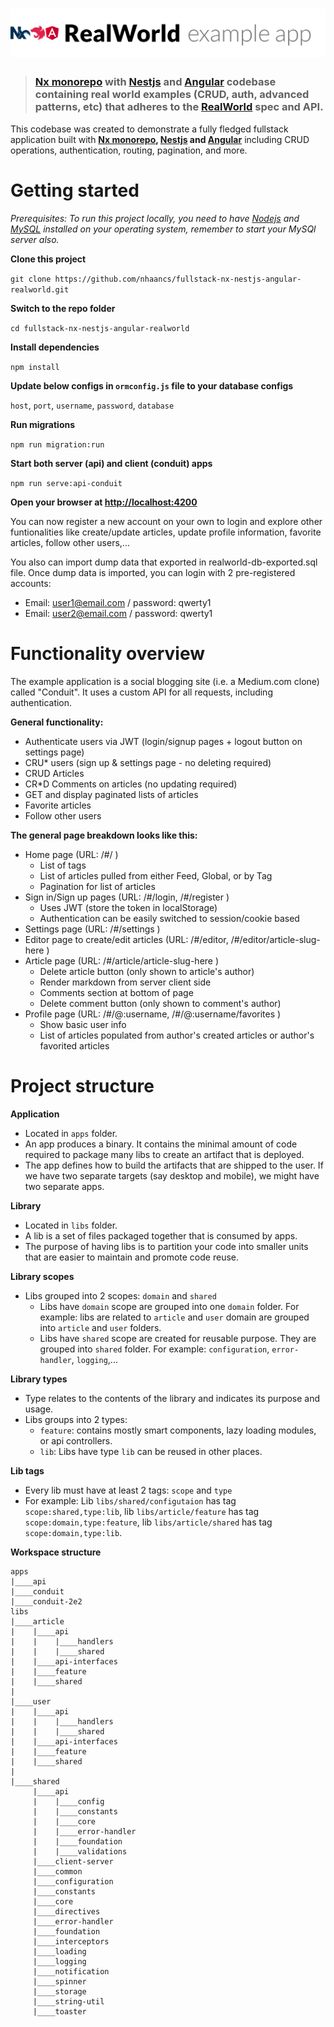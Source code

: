 # ![RealWorld Example App](logo.png)

> ### [Nx monorepo](https://nx.dev) with [Nestjs](https://nestjs.com) and [Angular](https://angular.io) codebase containing real world examples (CRUD, auth, advanced patterns, etc) that adheres to the [RealWorld](https://github.com/gothinkster/realworld) spec and API.


This codebase was created to demonstrate a fully fledged fullstack application built with **[Nx monorepo](https://nx.dev), [Nestjs](https://nestjs.com) and [Angular](https://angular.io)** including CRUD operations, authentication, routing, pagination, and more.

# Getting started
*Prerequisites: To run this project locally, you need to have [Nodejs](https://nodejs.org/) and [MySQL](https://www.mysql.com/) installed on your operating system, remember to start your MySQl server also.*

**Clone this project**

`git clone https://github.com/nhaancs/fullstack-nx-nestjs-angular-realworld.git`

**Switch to the repo folder**

`cd fullstack-nx-nestjs-angular-realworld`

**Install dependencies**

`npm install`

**Update below configs in `ormconfig.js` file to your database configs**

`host`, `port`, `username`, `password`, `database`

**Run migrations**

`npm run migration:run`

**Start both server (api) and client (conduit) apps**

`npm run serve:api-conduit`

**Open your browser at [http://localhost:4200](http://localhost:4200)**

You can now register a new account on your own to login and explore other funtionalities like create/update articles, update profile information, favorite articles, follow other users,... 

You also can import dump data that exported in realworld-db-exported.sql file. Once dump data is imported, you can login with 2 pre-registered accounts: 
- Email: user1@email.com / password: qwerty1 
- Email: user2@email.com / password: qwerty1

# Functionality overview
The example application is a social blogging site (i.e. a Medium.com clone) called "Conduit". It uses a custom API for all requests, including authentication.

**General functionality:**
- Authenticate users via JWT (login/signup pages + logout button on settings page)
- CRU* users (sign up & settings page - no deleting required)
- CRUD Articles
- CR*D Comments on articles (no updating required)
- GET and display paginated lists of articles
- Favorite articles
- Follow other users

**The general page breakdown looks like this:**
- Home page (URL: /#/ )
    - List of tags
    - List of articles pulled from either Feed, Global, or by Tag
    - Pagination for list of articles
- Sign in/Sign up pages (URL: /#/login, /#/register )
    - Uses JWT (store the token in localStorage)
    - Authentication can be easily switched to session/cookie based
- Settings page (URL: /#/settings )
- Editor page to create/edit articles (URL: /#/editor, /#/editor/article-slug-here )
- Article page (URL: /#/article/article-slug-here )
    - Delete article button (only shown to article's author)
    - Render markdown from server client side
    - Comments section at bottom of page
    - Delete comment button (only shown to comment's author)
- Profile page (URL: /#/@:username, /#/@:username/favorites )
    - Show basic user info
    - List of articles populated from author's created articles or author's favorited articles

# Project structure
**Application**
- Located in `apps` folder.
- An app produces a binary. It contains the minimal amount of code required to package many libs to create an artifact that is deployed.
- The app defines how to build the artifacts that are shipped to the user. If we have two separate targets (say desktop and mobile), we might have two separate apps.

**Library**
- Located in `libs` folder.
- A lib is a set of files packaged together that is consumed by apps.
- The purpose of having libs is to partition your code into smaller units that are easier to maintain and promote code reuse.

**Library scopes**
- Libs grouped into 2 scopes: `domain` and `shared`
    - Libs have `domain` scope are grouped into one `domain` folder. For example: libs are related to `article` and `user` domain are grouped into `article` and `user` folders.
    - Libs have `shared` scope are created for reusable purpose. They are grouped into `shared` folder. For example: `configuration`, `error-handler`, `logging`,...

**Library types**
- Type relates to the contents of the library and indicates its purpose and usage.
- Libs groups into 2 types: 
    - `feature`: contains mostly smart components, lazy loading modules, or api controllers.
    - `lib`: Libs have type `lib` can be reused in other places.

**Lib tags**
- Every lib must have at least 2 tags: `scope` and `type`
- For example: Lib `libs/shared/configutaion` has tag `scope:shared,type:lib`, lib `libs/article/feature` has tag `scope:domain,type:feature`, lib `libs/article/shared` has tag `scope:domain,type:lib`.

**Workspace structure**

```
apps
|____api
|____conduit
|____conduit-2e2
libs
|____article
|    |____api
|    |    |____handlers
|    |    |____shared
|    |____api-interfaces
|    |____feature
|    |____shared
|
|____user
|    |____api
|    |    |____handlers
|    |    |____shared
|    |____api-interfaces
|    |____feature
|    |____shared
|       
|____shared
     |____api
     |    |____config
     |    |____constants
     |    |____core
     |    |____error-handler
     |    |____foundation
     |    |____validations
     |____client-server
     |____common
     |____configuration
     |____constants
     |____core
     |____directives
     |____error-handler
     |____foundation
     |____interceptors
     |____loading
     |____logging
     |____notification
     |____spinner
     |____storage
     |____string-util
     |____toaster
```